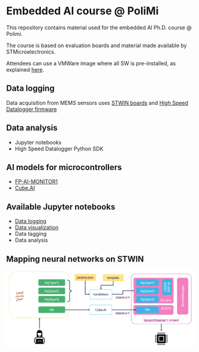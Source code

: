 # Embedded AI course @ PoliMi

This repository contains material used for the embedded AI Ph.D. course @ Polimi.

The course is based on evaluation boards and material made available by STMicroelectronics.

Attendees can use a VMWare image where all SW is pre-installed, as explained [here](VM/README.md).

## Data logging

Data acquisition from MEMS sensors uses [STWIN boards](https://www.st.com/en/evaluation-tools/steval-stwinkt1.html) and [High Speed Datalogger firmware](https://www.st.com/en/embedded-software/fp-sns-datalog1.html)

## Data analysis

* Jupyter notebooks
* High Speed Datalogger Python SDK

## AI models for microcontrollers

* [FP-AI-MONITOR1](https://www.st.com/en/embedded-software/fp-ai-monitor1.html)
* [Cube.AI](https://www.st.com/content/st_com/en/support/learning/stm32-education/stm32-moocs/Introduction_to_STM32CubeAI_MOOC.html)

## Available Jupyter notebooks

* [Data logging](datalog.ipynb)
* [Data visualization](dataviz.ipynb)
* Data tagging
* Data analysis

## Mapping neural networks on STWIN

![](docs/pic/sensorstreamer.png)